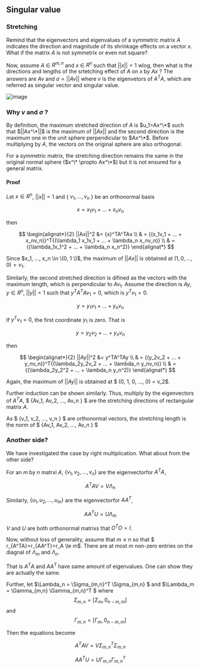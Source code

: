 ## Singular value

### Stretching
Remind that the eigenvectors and eigenvalues of a symmetric matrix $A$ indicates the direction and magnitude of its shrinkage effects on a vector $x$. What if the matrix $A$ is not symmetrix or even not square?

Now, assume $A$ $\in$ $R^{m, n}$ and $x$ $\in$ $R^n$ such that $||x||=1$ wlog, then what is the directions and lengths of the srtetching effect of $A$ on $x$ by $Ax$ ? The answers are $Av$ and $\sigma=||Av||$ where $v$ is the eigenvetors of $A^TA$, which are referred as singular vector and singular value.

![image](https://github.com/zhenyan-wu/ML-Note/assets/115028750/b334bb36-e3f2-4d9b-9364-6d1634e592fb)

### Why $v$ and $\sigma$ ?
By definition, the maximum stretched direction of $A$ is $u_1=Ax^\*$ such that $||Ax^\*||$ is the maximum of $||Ax||$ and the second direction is the maximum one in the unit sphere perpendicular to $Ax^\*$. Before multiplying by $A$, the vectors on the original sphere are also orthogonal.

For a symmetric matrix, the stretching direction remains the same in the original normal sphere ($x^\* \propto Ax^\*$) but it is not ensured for a general matrix.

#### Proof

Let $x \in R^n$, $||x|| = 1$ and { $v_1, ..., v_n$ } be an orthonormal basis

$$ x = x_1v_1 + ... + x_nv_n $$

then

$$
\begin{alignat*}{2}
||Ax||^2 &= {x}^TA^TAx \\
& =  {(x_1v_1 + ... + x_nv_n)}^T{(\lambda_1 x_1v_1 + ... + \lambda_n x_nv_n)} \\
& = {(\lambda_1x_1^2 + ... + \lambda_n x_n^2)}
\end{alignat*}
$$

Since $x_1, ..., x_n \in \(0, 1 \)$, the maximum of $||Ax||$ is obtained at $(1, 0, ..., 0) = v_1$.

Similarly, the second stretched direction is difined as the vectors with the maximum length, which is perpendicular to $Av_1$. Assume the direction is $Ay$, $y \in R^n$, $||y|| = 1$ such that $y^TA^TAv_1=0$, which is $y^Tv_1=0$. 

$$ y = y_1v_1 + ... + y_nv_n $$

If $y^Tv_1=0$, the first coordinate $y_1$ is zero. That is 

$$ y = y_2v_2 + ... + y_nv_n $$

then

$$
\begin{alignat*}{2}
||Ay||^2 &= y^TA^TAy \\
& =  {(y_2v_2 + ... + y_nv_n)}^T{(\lambda_2y_2v_2 + ... + \lambda_n y_nv_n)} \\
& = {(\lambda_2y_2^2 + ... + \lambda_n y_n^2)}
\end{alignat*}
$$

Again, the maximum of $||Ay||$ is obtained at $ (0, 1, 0, ..., 0) = v_2$.

Further induction can be shown similarly. Thus, multiply by the eigenvectors of $A^TA$, $ \{Av_1, Av_2, ..., Av_n \} $ are the stretching directions of rectangular matrix $A$.

As $ \{v_1, v_2, ..., v_n \} $ are orthonormal vectors, the stretching length is the norm of $ \{Av_1, Av_2, ..., Av_n \} $

<!-- #### REMARKS--The stretching directions are also perpendicular
Let $u_1=Av_1$, $u_2=Av_2$ and $v_1$, $v_2$ are the eigenvectors of $A^TA$, then $v_1^Tv_2=0$ and $u_1^Tu_2={v_1}^TA^TAv_2=0$ -->



### Another side?
We have investigated the case by right multiplication. What about from the other side?

For an $m$ by $n$ matrxi $A$, $\{ v_1, v_2, ... , v_n\}$ are the eigenvectorfor $A^TA$,

$$ A^TAV = V\Lambda_n $$

Similarly, $\{ u_1, u_2, ... , u_m\}$ are the eigenvectorfor $AA^T$,

$$ AA^TU = U\Lambda_m $$

$V$ and $U$ are both orthonormal matrixs that $O^TO=I$.

Now, without loss of generality, assume that $m \le n$ so that $ r_{A^TA}=r_{AA^T}=r_A \le m$. There are at most $m$ non-zero entries on the diagnal of $\Lambda_m$ and $\Lambda_n$. 

That is $A^TA$ and $AA^T$ have same amount of eigenvalues. One can show they are actually the same. 

Further, let $\Lambda_n = \Sigma_{m,n}^T \Sigma_{m,n} $ and $\Lambda_m = \Gamma_{m,n} \Gamma_{m,n}^T $ where $$\Sigma_{m,n} = \left[  \Sigma_m, 0_{n-m,m} \right]$$ and $$\Gamma_{m,n} = \left[  \Gamma_m, 0_{n-m,m} \right]$$

Then the equations become

$$ A^TAV = V \Sigma_{m,n}^T \Sigma_{m,n} $$

$$ AA^TU = U \Gamma_{m,n} \Gamma_{m,n}^T $$

